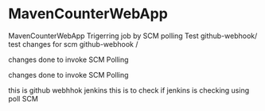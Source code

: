 # MavenCounterWebApp
MavenCounterWebApp
Trigerring job by SCM polling Test
github-webhook/
test changes for scm
github-webhook /

changes done to invoke SCM Polling

changes done to invoke SCM Polling

this is github webhhok jenkins
this is to check if jenkins is checking using poll SCM 

